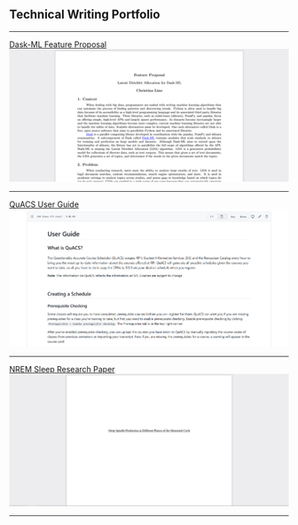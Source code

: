## Technical Writing Portfolio

---
[Dask-ML Feature Proposal](/pdf/feature_proposal.pdf)
<img src="images/feature_proposal.PNG?raw=true"/>

---
[QuACS User Guide](https://github.com/cmlino/quacs/blob/user_guide/userguide/user_guide.md)
<img src="images/quacs_guide.PNG?raw=true"/>

---
[NREM Sleep Research Paper](/pdf/spindles_paper.pdf)
<img src="images/spindles_paper.PNG?raw=true"/>

---
